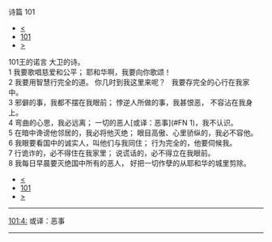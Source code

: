 ﻿





 诗篇 101




* [<](bible/PSA100.md)
* [101](bible/PSA.md)
* [>](bible/PSA102.md)



 
101王的诺言 大卫的诗。  
1 我要歌唱慈爱和公平； 耶和华啊，我要向你歌颂！  
2 我要用智慧行完全的道。 你几时到我这里来呢？    我要存完全的心行在我家中。  
3 邪僻的事，我都不摆在我眼前； 悖逆人所做的事，我甚恨恶， 不容沾在我身上。  
4 弯曲的心思，我必远离； 一切的恶人[或译：恶事](#FN
1)，我不认识。  
5 在暗中谗谤他邻居的，我必将他灭绝； 眼目高傲、心里骄纵的，我必不容他。     
6 我眼要看国中的诚实人，叫他们与我同住； 行为完全的，他要伺候我。  
7 行诡诈的，必不得住在我家里； 说谎话的，必不得立在我眼前。  
8 我每日早晨要灭绝国中所有的恶人， 好把一切作孽的从耶和华的城里剪除。 
* [<](bible/PSA100.md)
* [101](bible/PSA.md)
* [>](bible/PSA102.md)





---


[101:4:](#V4)
或译：恶事




---









